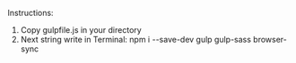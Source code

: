 
Instructions:

1. Copy gulpfile.js in your directory
2. Next string write in Terminal: npm i --save-dev gulp gulp-sass browser-sync

